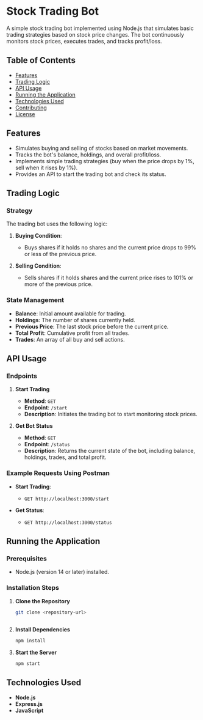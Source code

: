 # Stock Trading Bot

A simple stock trading bot implemented using Node.js that simulates basic trading strategies based on stock price changes. The bot continuously monitors stock prices, executes trades, and tracks profit/loss.

## Table of Contents

- [Features](#features)
- [Trading Logic](#trading-logic)
- [API Usage](#api-usage)
- [Running the Application](#running-the-application)
- [Technologies Used](#technologies-used)
- [Contributing](#contributing)
- [License](#license)

## Features

- Simulates buying and selling of stocks based on market movements.
- Tracks the bot's balance, holdings, and overall profit/loss.
- Implements simple trading strategies (buy when the price drops by 1%, sell when it rises by 1%).
- Provides an API to start the trading bot and check its status.

## Trading Logic

### Strategy

The trading bot uses the following logic:

1. **Buying Condition**:
   - Buys shares if it holds no shares and the current price drops to 99% or less of the previous price.
  
2. **Selling Condition**:
   - Sells shares if it holds shares and the current price rises to 101% or more of the previous price.

### State Management

- **Balance**: Initial amount available for trading.
- **Holdings**: The number of shares currently held.
- **Previous Price**: The last stock price before the current price.
- **Total Profit**: Cumulative profit from all trades.
- **Trades**: An array of all buy and sell actions.

## API Usage

### Endpoints

1. **Start Trading**
   - **Method**: `GET`
   - **Endpoint**: `/start`
   - **Description**: Initiates the trading bot to start monitoring stock prices.

2. **Get Bot Status**
   - **Method**: `GET`
   - **Endpoint**: `/status`
   - **Description**: Returns the current state of the bot, including balance, holdings, trades, and total profit.

### Example Requests Using Postman

- **Start Trading**: 
  - `GET http://localhost:3000/start`

- **Get Status**: 
  - `GET http://localhost:3000/status`

## Running the Application

### Prerequisites
- Node.js (version 14 or later) installed.

### Installation Steps
1. **Clone the Repository**
   ```bash
   git clone <repository-url>
 
2. **Install Dependencies**
   ```bash
   npm install
3. **Start the Server**
   ```bash
   npm start

## Technologies Used
- **Node.js**
- **Express.js**
- **JavaScript**

